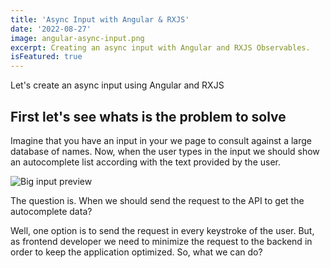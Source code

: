 ```yaml
---
title: 'Async Input with Angular & RXJS'
date: '2022-08-27'
image: angular-async-input.png
excerpt: Creating an async input with Angular and RXJS Observables.
isFeatured: true
---
```


Let's create an async input using Angular and RXJS

## First let's see whats is the problem to solve
Imagine that you have an input in your we page to consult against a large database of names. Now, when the user types in the input we should show an autocomplete list according with the text provided by the user.

![Big input preview](big-input-preview.png)

The question is. When we should send the request to the API to get the autocomplete data?

Well, one option is to send the request in every keystroke of the user. But, as frontend developer we need to minimize the request to the backend in order to keep the application optimized. So, what we can do?



